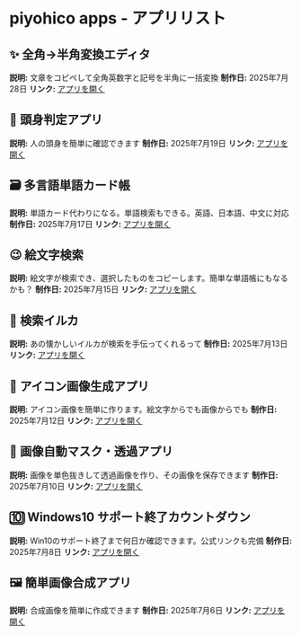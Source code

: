 # piyohico apps - アプリリスト

## ✨ 全角→半角変換エディタ
**説明:** 文章をコピペして全角英数字と記号を半角に一括変換
**制作日:** 2025年7月28日 
**リンク:** [アプリを開く](./papps/text_converter.html)

## 📏 頭身判定アプリ
**説明:** 人の頭身を簡単に確認できます
**制作日:** 2025年7月19日 
**リンク:** [アプリを開く](./papps/head_proportion_analyzer.html)

## 🗃️ 多言語単語カード帳
**説明:** 単語カード代わりになる。単語検索もできる。英語、日本語、中文に対応
**制作日:** 2025年7月17日 
**リンク:** [アプリを開く](./papps/vocabulary_flashcard.html)

## 😉 絵文字検索
**説明:** 絵文字が検索でき、選択したものをコピーします。簡単な単語帳にもなるかも？
**制作日:** 2025年7月15日 
**リンク:** [アプリを開く](./papps/emoji_search.html)

## 🐬 検索イルカ
**説明:** あの懐かしいイルカが検索を手伝ってくれるって
**制作日:** 2025年7月13日 
**リンク:** [アプリを開く](./papps/search_dolphin.html)

## 🐔 アイコン画像生成アプリ
**説明:** アイコン画像を簡単に作ります。絵文字からでも画像からでも
**制作日:** 2025年7月12日 
**リンク:** [アプリを開く](./papps/icon_generator.html)

## 🏁 画像自動マスク・透過アプリ
**説明:** 画像を単色抜きして透過画像を作り、その画像を保存できます
**制作日:** 2025年7月10日 
**リンク:** [アプリを開く](./papps/auto-mask-tool.html)

## 🔟 Windows10 サポート終了カウントダウン
**説明:** Win10のサポート終了まで何日か確認できます。公式リンクも完備
**制作日:** 2025年7月8日 
**リンク:** [アプリを開く](./papps/windows10_countdown.html)

## 🖼️ 簡単画像合成アプリ
**説明:** 合成画像を簡単に作成できます
**制作日:** 2025年7月6日
**リンク:** [アプリを開く](./papps/image_compositor.html)